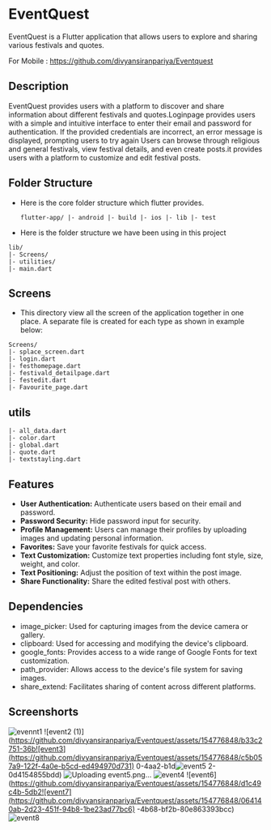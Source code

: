 # EventQuest

   EventQuest is a Flutter application that allows users to explore and sharing various festivals and quotes.
   
  For Mobile : https://github.com/divyansiranpariya/Eventquest

## Description

EventQuest provides users with a platform to discover and share information about different festivals and quotes.Loginpage provides users with a simple and intuitive interface to enter their email and password for authentication. If the provided credentials are incorrect, an error message is displayed, prompting users to try again  Users can browse through religious and general festivals, view festival details, and even create posts.it provides users with a platform to customize and edit festival posts.


## Folder Structure

 * Here is the core folder structure which flutter provides.
   ```
   flutter-app/ |- android |- build |- ios |- lib |- test
   ```

* Here is the folder structure we have been using in this project

 ```
 lib/ 
|- Screens/ 
|- utilities/ 
|- main.dart
 ```

## Screens
* This directory view all the screen of the application together in one place. A separate file is created for each type as shown in example below:
 ```
 Screens/
|- splace_screen.dart
|- login.dart
|- festhomepage.dart
|- festivald_detailpage.dart
|- festedit.dart
|- Favourite_page.dart
```

## utils
```
|- all_data.dart
|- color.dart
|- global.dart
|- quote.dart
|- textstayling.dart
```

## Features
* **User Authentication:** Authenticate users based on their email and password.
* **Password Security:** Hide password input for security.
* **Profile Management:** Users can manage their profiles by uploading images and updating personal information.
* **Favorites:** Save your favorite festivals for quick access.
* **Text Customization:** Customize text properties including font style, size, weight, and color.
* **Text Positioning:** Adjust the position of text within the post image.
* **Share Functionality:** Share the edited festival post with others.

## Dependencies

* image_picker: Used for capturing images from the device camera or gallery.
* clipboard: Used for accessing and modifying the device's clipboard.
* google_fonts: Provides access to a wide range of Google Fonts for text customization.
* path_provider: Allows access to the device's file system for saving images.
* share_extend: Facilitates sharing of content across different platforms.


## Screenshorts

![evennt1](https://github.com/divyansiranpariya/Eventquest/assets/154776848/31e4e888-2fe1-46f9-b210-75fa1af48552)
![event2 (1)](https://github.com/divyansiranpariya/Eventquest/assets/154776848/b33c2751-36b![event3](https://github.com/divyansiranpariya/Eventquest/assets/154776848/c5b057a9-122f-4a0e-b5cd-ed494970d731)
0-4aa2-b1d![event5](https://github.com/divyansiranpariya/Eventquest/assets/154776848/33a3c7dc-77d6-4ef9-93a0-14da4eae8710)
2-0d4154855bdd)
![Uploading event5.png…]()
![event4](https://github.com/divyansiranpariya/Eventquest/assets/154776848/6c9b6cc4-0ddc-4fda-ae6e-dbc6ee9e0b73)
![event6](https://github.com/divyansiranpariya/Eventquest/assets/154776848/d1c49c4b-5db2![event7](https://github.com/divyansiranpariya/Eventquest/assets/154776848/064140ab-2d23-451f-94b8-1be23ad77bc6)
-4b68-bf2b-80e863393bcc)
![event8](https://github.com/divyansiranpariya/Eventquest/assets/154776848/b7537faa-cce4-473c-b2cb-58c8aeb890a3)




